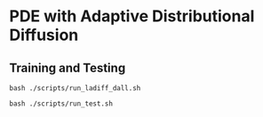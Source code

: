 # PDE with Adaptive Distributional Diffusion


## Training and Testing
```
bash ./scripts/run_ladiff_dall.sh    
```
```
bash ./scripts/run_test.sh    
```

